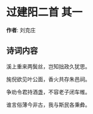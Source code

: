 # 过建阳二首  其一

**作者**: 刘克庄

## 诗词内容

溪上重来两鬓丝，岂知拙政久犹思。

旄倪欲见叶公面，香火共存朱邑祠。

争劝令君持酒盏，不容老子闭车帷。

谁言俗薄今非古，我与斯民各秉彜。

